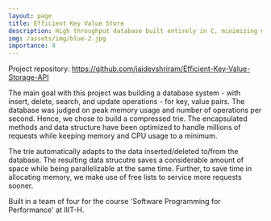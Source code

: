 ```yaml
---
layout: page
title: Efficient Key Value Store
description: High throughput database built entirely in C, minimizing memory and cpu time
img: /assets/img/blue-2.jpg
importance: 4
---
```


Project repository: <a href="https://github.com/jaidevshriram/Efficient-Key-Value-Storage-API">https://github.com/jaidevshriram/Efficient-Key-Value-Storage-API</a>

The main goal with this project was building a database system - with insert, delete, search, and update operations - for key, value pairs. The database was judged on peak memory usage and number of operations per second. Hence, we chose to build a compressed trie. The encapsulated methods and data structure have been optimized to handle millions of requests while keeping memory and CPU usage to a minimum.

The trie automatically adapts to the data inserted/deleted to/from the database. The resulting data strucutre saves a considerable amount of space while being parallelizable at the same time. Further, to save time in allocating memory, we make use of free lists to service more requests sooner.

Built in a team of four for the course 'Software Programming for Performance' at IIIT-H.